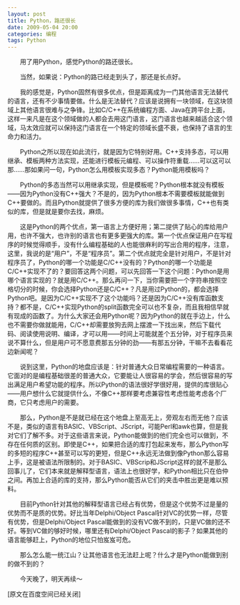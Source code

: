 ```yaml
---
layout: post
title: Python，路还很长
date: 2009-05-04 20:00
categories: 编程
tags: Python
---
```



　　用了用Python，感觉Python的路还很长。

　　当然，如果说：Python的路已经走到头了，那还是长点好。

<!-- more -->



　　我的感觉是，Python固然有很多优点，但是距离成为一门其他语言无法替代的语言，还有不少事情要做。什么是无法替代？应该是说拥有一块领域，在这块领域上其他语言很难与之争锋。比如C/C++在系统编程方面、Java在跨平台上面，这样一来凡是在这个领域做的人都会去用这门语言，这门语言也越来越适合这个领域，马太效应就可以保持这门语言在一个特定的领域长盛不衰，也保持了语言的生命力和活力。

　　Python之所以现在如此流行，就是因为它特别好用。C++支持多态，可以用继承、模板两种方法实现，还能进行模板元编程、可以操作符重载……可以这可以那……那如果问一句，Python怎么用模板实现多态？Python能用模板吗？

　　Python的多态当然可以用继承实现，但是模板呢？Python根本就没有模板——因为Python没有C++强大？不是的，因为Python根本不需要模板就能做到C++要做的。而且Python就提供了很多方便的库为我们做很多事情，C++也有类似的库，但是就是要你去找，麻烦。

　　这是Python的两个优点，第一语言上方便好用；第二提供了贴心的库给用户用，也许不强大，也许别的语言也有更多更强大的库。第一个优点保证用户在写程序的时候觉得顺手，没有什么编程基础的人也能很麻利的写出合用的程序，注意，这里，我说的是“用户”，不是“程序员”。第二个优点就完全是针对用户，不是针对程序员了，Python的哪一个功能是C/C++没有的？Python的哪一个功能是C/C++实现不了的？要回答这两个问题，可以先回答一下这个问题：Python是用哪个语言实现的？就是用C/C++。那么再问一下，当你需要把一个字符串按照空格切分的时候，你会选择Python还是C/C++？凡是用过Python的，都会选择Python吧。是因为C/C++实现不了这个功能吗？还是因为C/C++没有库函数支持？都不是，C/C++实现Python的split函数完全可以也不复杂，而且我相信早就有现成的函数了。为什么大家还会用Python呢？因为Python的就在手边上，什么也不需要你做就能用，C/C++却需要放狗去网上摆渡一下找出来，然后下载代码、阅读使用说明、编译，才可以用——时间上可能就差个五分钟，对于程序员来说不算什么，但是用户可不愿意费那五分钟的劲——有那五分钟，干嘛不去看看花边新闻呢？

　　说到这里，Python的地盘应该是：针对普通大众日常编程需要的一种语言。它面对的是编程基础很差的普通大众，它要能让人很容易的学会，然后很容易的写出满足用户希望功能的程序。所以Python的语法很好学很好用，提供的库很贴心——用户想什么它就提供什么，不像C++那样要考虑兼容性考虑性能考虑各个厂商，它只考虑用户的需要。

　　那么，Python是不是就已经在这个地盘上至高无上，旁观左右而无他？应该不是，类似的语言有BASIC、VBScript、JScript，可能Perl和awk也算，但是我对它们了解不多。对于这些语言来说，Python能做到的他们完全也可以做到，不存在任何质的区别。即使是C++，如果把合适的库打包起来发布，那么Python写的多短的程序C++甚至可以写的更短，但是C++永远无法做到像Python那么容易上手，这是被语法所限制的。对于BASIC、VBScrip和JScript这样的就不是那么回事儿了，它们本来就是解释型语言，语法上也很好学，和Python相比只在伯仲之间。再加上合适的库的支持，那么Python能否从它们的夹击中胜出更是难以预料。

　　目前Python针对其他的解释型语言已经占有优势，但是这个优势不过是量的优势而不是质的优势。好比当年Delphi/Object Pascal针对VC的优势一样，尽管有优势，但是Delphi/Object Pascal能做到的没有VC做不到的，只是VC做的还不好。等到VC做的够好时候，哪里还有Delphi/Object Pascal的影子？如果其他的语言能够赶上，Python的地位只怕岌岌可危。

　　那么怎么能一统江山？让其他语言也无法赶上呢？什么才是Python能做到别的做不到的？

　　今天晚了，明天再续～

[原文在百度空间已经关闭]

